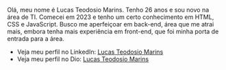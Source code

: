Olá, meu nome é Lucas Teodosio Marins. Tenho 26 anos e sou novo na área de TI. Comecei em 2023 e tenho um certo conhecimento em HTML, CSS e JavaScript. Busco me aperfeiçoar em back-end, área que me atrai mais, embora tenha mais experiência em front-end, que foi minha porta de entrada para a área.


- Veja meu perfil no LinkedIn: [Lucas Teodosio Marins](https://www.linkedin.com/in/lucas-teodosio-a25422238/)
- Veja meu perfil no Dio: [Lucas Teodosio Marins](https://dio.me/users/lucasteodosio10)
